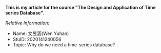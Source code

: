 **This is my article for the course "The Design and Application of Time series Database".**

*Relative Information:*
+ Name: 文昱涵(Wen Yuhan)
+ StuID: 2020141240056
+ Topic: Why do we need a time-series database?
